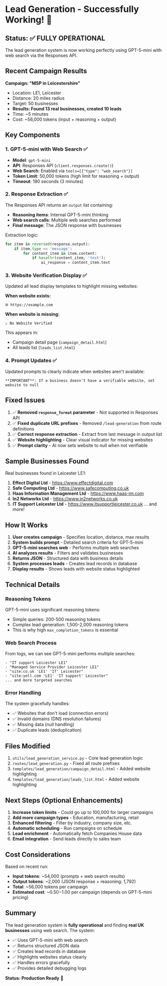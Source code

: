 # Lead Generation - Successfully Working! 🎉

## Status: ✅ FULLY OPERATIONAL

The lead generation system is now working perfectly using GPT-5-mini with web search via the Responses API.

## Recent Campaign Results

**Campaign: "MSP in Leicestershire"**
- Location: LE1, Leicester
- Distance: 20 miles radius
- Target: 50 businesses
- **Results: Found 13 real businesses, created 10 leads**
- Time: ~5 minutes
- Cost: ~56,000 tokens (input + reasoning + output)

## Key Components

### 1. GPT-5-mini with Web Search ✅
- **Model**: `gpt-5-mini`
- **API**: Responses API (`client.responses.create()`)
- **Web Search**: Enabled via `tools=[{"type": "web_search"}]`
- **Token Limit**: 50,000 tokens (high limit for reasoning + output)
- **Timeout**: 180 seconds (3 minutes)

### 2. Response Extraction ✅
The Responses API returns an `output` list containing:
- **Reasoning items**: Internal GPT-5-mini thinking
- **Web search calls**: Multiple web searches performed
- **Final message**: The JSON response with businesses

Extraction logic:
```python
for item in reversed(response.output):
    if item.type == 'message':
        for content_item in item.content:
            if hasattr(content_item, 'text'):
                ai_response = content_item.text
```

### 3. Website Verification Display ✅
Updated all lead display templates to highlight missing websites:

**When website exists:**
```
🌐 https://example.com
```

**When website is missing:**
```
⚠️ No Website Verified
```

This appears in:
- Campaign detail page (`campaign_detail.html`)
- All leads list (`leads_list.html`)

### 4. Prompt Updates ✅
Updated prompts to clearly indicate when websites aren't available:
```
**IMPORTANT**: If a business doesn't have a verifiable website, set website to null
```

## Fixed Issues

1. ✅ **Removed `response_format` parameter** - Not supported in Responses API
2. ✅ **Fixed duplicate URL prefixes** - Removed `/lead-generation` from route definitions
3. ✅ **Correct response extraction** - Extract from last message in output list
4. ✅ **Website highlighting** - Clear visual indicator for missing websites
5. ✅ **Prompt clarity** - AI now sets website to null when not verifiable

## Sample Businesses Found

Real businesses found in Leicester LE1:
1. **Effect Digital Ltd** - https://www.effectdigital.com
2. **Safe Computing Ltd** - https://www.safecomputing.co.uk
3. **Haas Information Management Ltd** - https://www.haas-im.com
4. **In2 Networks Ltd** - https://www.in2networks.co.uk
5. **IT Support Leicester Ltd** - https://www.itsupportleicester.co.uk
... and more!

## How It Works

1. **User creates campaign** - Specifies location, distance, max results
2. **System builds prompt** - Detailed search criteria for GPT-5-mini
3. **GPT-5-mini searches web** - Performs multiple web searches
4. **AI analyzes results** - Filters and validates businesses
5. **Returns JSON** - Structured data with business details
6. **System processes leads** - Creates lead records in database
7. **Display results** - Shows leads with website status highlighted

## Technical Details

### Reasoning Tokens
GPT-5-mini uses significant reasoning tokens:
- Simple queries: 200-500 reasoning tokens
- Complex lead generation: 1,500-2,000 reasoning tokens
- This is why high `max_completion_tokens` is essential

### Web Search Process
From logs, we can see GPT-5-mini performs multiple searches:
```
- "IT support Leicester LE1"
- "Managed Service Provider Leicester LE1"
- "site:co.uk 'LE1' 'IT' Leicester"
- "site:yell.com 'LE1' 'IT support' Leicester"
... and more targeted searches
```

### Error Handling
The system gracefully handles:
- ✅ Websites that don't load (connection errors)
- ✅ Invalid domains (DNS resolution failures)
- ✅ Missing data (null handling)
- ✅ Duplicate leads (deduplication)

## Files Modified

1. `utils/lead_generation_service.py` - Core lead generation logic
2. `routes/lead_generation.py` - Fixed all route prefixes
3. `templates/lead_generation/campaign_detail.html` - Added website highlighting
4. `templates/lead_generation/leads_list.html` - Added website highlighting

## Next Steps (Optional Enhancements)

1. **Increase token limits** - Could go up to 100,000 for larger campaigns
2. **Add more campaign types** - Education, manufacturing, retail
3. **Enhanced filtering** - Filter by industry, company size, etc.
4. **Automatic scheduling** - Run campaigns on schedule
5. **Lead enrichment** - Automatically fetch Companies House data
6. **Email integration** - Send leads directly to sales team

## Cost Considerations

Based on recent run:
- **Input tokens**: ~54,000 (prompts + web search results)
- **Output tokens**: ~2,000 (JSON response + reasoning: 1,792)
- **Total**: ~56,000 tokens per campaign
- **Estimated cost**: ~$0.50-$1.00 per campaign (depends on GPT-5-mini pricing)

## Summary

The lead generation system is **fully operational** and finding **real UK businesses** using web search. The system:
- ✅ Uses GPT-5-mini with web search
- ✅ Returns structured JSON data
- ✅ Creates lead records in database
- ✅ Highlights websites status clearly
- ✅ Handles errors gracefully
- ✅ Provides detailed debugging logs

**Status: Production Ready** 🚀


